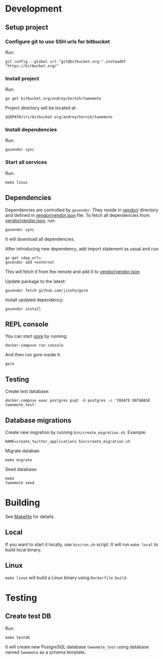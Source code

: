 # Development

## Setup project

### Configure git to use SSH urls for bitbucket

Run:

    git config --global url."git@bitbucket.org:".insteadOf "https://bitbucket.org/"

### Install project

Run:

    go get bitbucket.org/andreychernih/tweemote

Project directory will be located at:

    $GOPATH/src/bitbucket.org/andreychernih/tweemote

### Install dependencies

Run:

    govendor sync

### Start all services

Run:

    make linux

## Dependencies

Dependencies are controlled by `govendor`. They reside in [vendor/](/vendor) directory and defined in [vendor/vendor.json](vendor/vendor.json) file. To fetch all dependencies from [vendor/vendor.json](vendor/vendor.json), run:

    govendor sync

It will download all dependencies.

After introducing new dependency, add import statement as usual and run:

    go get <dep_url>
    govendor add +external

This will fetch it from the remote and add it to [vendor/vendor.json](vendor/vendor.json)

Update package to the latest:

    govendor fetch github.com/jinzhu/gorm

Install updated dependency:

    govendor install


## REPL console

You can start [gore](https://github.com/motemen/gore) by running:

    docker-compose run console

And then run gore inside it:

    gore

## Testing

Create test database:

    docker-compose exec postgres psql -U postgres -c 'CREATE DATABASE tweemote_test'

## Database migrations

Create new migration by running `bin/create_migration.sh`. Example:

    NAME=create_twitter_applications bin/create_migration.sh

Migrate databae:

    make migrate

Seed database:

    make
    tweemote seed

# Building

See [Makefile](Makefile) for details.

## Local

If you want to start it locally, use `bin/run.sh` script. It will run `make local` to build local binary.

## Linux

`make linux` will build a Linux binary using `Dockerfile.build`.

# Testing

## Create test DB

Run:

    make testdb

It will create new PostgreSQL database `tweemote_test` using database named `tweemote` as a schema template.
